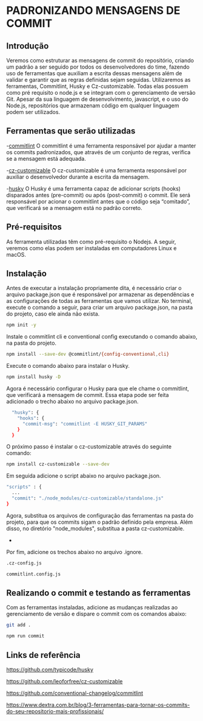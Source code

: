 # PADRONIZANDO MENSAGENS DE COMMIT

## Introdução

Veremos como estruturar as mensagens de commit do repositório, criando um padrão a ser seguido por todos os desenvolvedores do time, fazendo uso de ferramentas que auxiliam a escrita dessas mensagens além de validar e garantir que as regras definidas sejam seguidas.
Utilizaremos as ferramentas, Commitlint, Husky e Cz-customizable. Todas elas possuem como pré requisito o node.js e se integram com o gerenciamento de versão Git.
Apesar da sua linguagem de desenvolvimento, javascript, e o uso do Node.js, repositórios que armazenam código em qualquer linguagem podem ser utilizados.

## Ferramentas que serão utilizadas 
-[commitlint](https://github.com/conventional-changelog/commitlint) O commitlint é uma ferramenta responsável por ajudar a manter os commits padronizados, que através de um conjunto de regras, verifica se a mensagem está adequada.

-[cz-customizable](https://github.com/leoforfree/cz-customizable) O cz-customizable é uma ferramenta responsável por auxiliar o desenvolvedor durante a escrita da mensagem.

-[husky](https://github.com/typicode/husky) O Husky é uma ferramenta capaz de adicionar scripts (hooks) disparados antes (pre-commit) ou após (post-commit) o commit. Ele será responsável por acionar o commitlint antes que o código seja “comitado”, que verificará se a mensagem está no padrão correto.

## Pré-requisitos
As ferramenta utilizadas têm como pré-requisito o Nodejs. A seguir, veremos como elas podem ser instaladas em computadores Linux e macOS.

## Instalação

Antes de executar a instalação propriamente dita, é necessário criar  o arquivo package.json que é responsável por armazenar as dependências e as configurações de todas as ferramentas que vamos utilizar. No terminal, execute o comando a seguir, para criar um arquivo package.json, na pasta do projeto, caso ele ainda não exista.
```sh
npm init -y
```
Instale o commitlint cli e conventional config executando o comando abaixo, na pasta do projeto.
```sh
npm install --save-dev @commitlint/{config-conventional,cli}
```
Execute o comando abaixo para instalar o Husky.
```sh
npm install husky -D
```
Agora é necessário configurar o Husky para que ele chame o commitlint, que verificará a mensagem de commit. Essa etapa pode ser feita adicionado o trecho abaixo no arquivo package.json.
```sh
  "husky": {
    "hooks": {
      "commit-msg": "commitlint -E HUSKY_GIT_PARAMS"   
    }
  }
```
O próximo passo é instalar o cz-customizable através do seguinte comando:
```sh
npm install cz-customizable --save-dev
```
Em seguida adicione o script abaixo no arquivo package.json.
```sh
"scripts" : {
  ...
  "commit": "./node_modules/cz-customizable/standalone.js"
}
```
Agora, substitua os arquivos de configuração das ferramentas na pasta do projeto, para que os commits sigam o padrão definido pela empresa. Além disso, no diretório "node_modules", substitua a pasta cz-customizable.

-

Por fim, adicione os trechos abaixo no arquivo .ignore.

```sh
.cz-config.js
```
```sh
commitlint.config.js 
```

## Realizando o commit e testando as ferramentas

Com as ferramentas instaladas, adicione as mudanças realizadas ao gerenciamento de versão e dispare o commit com os comandos abaixo:
```sh
git add .
```
```sh
npm run commit
```

## Links de referência

https://github.com/typicode/husky

https://github.com/leoforfree/cz-customizable

https://github.com/conventional-changelog/commitlint

https://www.dextra.com.br/blog/3-ferramentas-para-tornar-os-commits-do-seu-repositorio-mais-profissionais/



